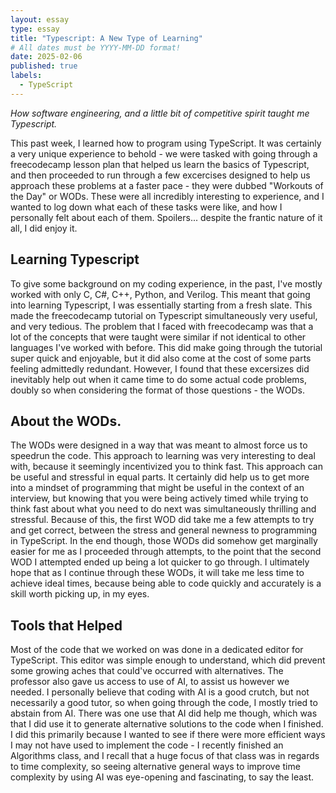 ```yaml
---
layout: essay
type: essay
title: "Typescript: A New Type of Learning"
# All dates must be YYYY-MM-DD format!
date: 2025-02-06
published: true
labels:
  - TypeScript
---
```


*How software engineering, and a little bit of competitive spirit taught me Typescript.*

  This past week, I learned how to program using TypeScript. It was certainly a very unique experience to behold - we were tasked with going through a freecodecamp lesson plan that helped us learn the basics of Typescript, and then proceeded to run through a few excercises designed to help us approach these problems at a faster pace - they were dubbed "Workouts of the Day" or WODs. These were all incredibly interesting to experience, and I wanted to log down what each of these tasks were like, and how I personally felt about each of them. Spoilers... despite the frantic nature of it all, I did enjoy it.

## Learning Typescript

  To give some background on my coding experience, in the past, I've mostly worked with only C, C#, C++, Python, and Verilog. This meant that going into learning Typescript, I was essentially starting from a fresh slate. This made the freecodecamp tutorial on Typescript simultaneously very useful, and very tedious. The problem that I faced with freecodecamp was that a lot of the concepts that were taught were similar if not identical to other languages I've worked with before. This did make going through the tutorial super quick and enjoyable, but it did also come at the cost of some parts feeling admittedly redundant. However, I found that these excersizes did inevitably help out when it came time to do some actual code problems, doubly so when considering the format of those questions - the WODs.

## About the WODs.

  The WODs were designed in a way that was meant to almost force us to speedrun the code. This approach to learning was very interesting to deal with, because it seemingly incentivized you to think fast. This approach can be useful and stressful in equal parts. It certainly did help us to get more into a mindset of programming that might be useful in the context of an interview, but knowing that you were being actively timed while trying to think fast about what you need to do next was simultaneously thrilling and stressful. Because of this, the first WOD did take me a few attempts to try and get correct, between the stress and general newness to programming in TypeScript. In the end though, those WODs did somehow get marginally easier for me as I proceeded through attempts, to the point that the second WOD I attempted ended up being a lot quicker to go through. I ultimately hope that as I continue through these WODs, it will take me less time to achieve ideal times, because being able to code quickly and accurately is a skill worth picking up, in my eyes.

## Tools that Helped

  Most of the code that we worked on was done in a dedicated editor for TypeScript. This editor was simple enough to understand, which did prevent some growing aches that could've occurred with alternatives. The professor also gave us access to use of AI, to assist us however we needed. I personally believe that coding with AI is a good crutch, but not necessarily a good tutor, so when going through the code, I mostly tried to abstain from AI. There was one use that AI did help me though, which was that I did use it to generate alternative solutions to the code when I finished. I did this primarily because I wanted to see if there were more efficient ways I may not have used to implement the code - I recently finished an Algorithms class, and I recall that a huge focus of that class was in regards to time complexity, so seeing alternative general ways to improve time complexity by using AI was eye-opening and fascinating, to say the least.

